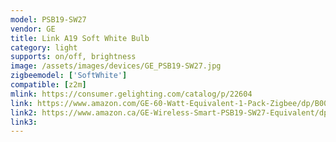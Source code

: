 ```yaml
---
model: PSB19-SW27
vendor: GE
title: Link A19 Soft White Bulb
category: light
supports: on/off, brightness
image: /assets/images/devices/GE_PSB19-SW27.jpg
zigbeemodel: ['SoftWhite']
compatible: [z2m]
mlink: https://consumer.gelighting.com/catalog/p/22604
link: https://www.amazon.com/GE-60-Watt-Equivalent-1-Pack-Zigbee/dp/B00NOL16K0
link2: https://www.amazon.ca/GE-Wireless-Smart-PSB19-SW27-Equivalent/dp/B00NOL16K0
link3: 
---
```

